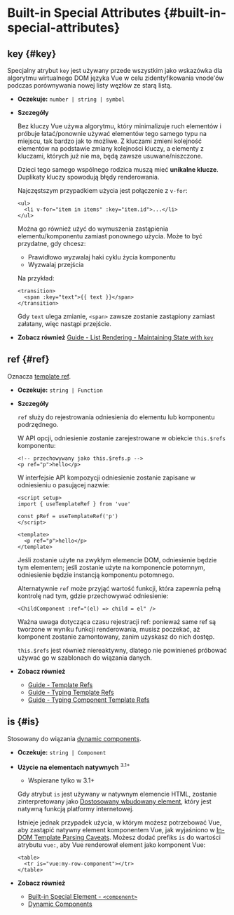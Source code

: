 # Built-in Special Attributes {#built-in-special-attributes}

## key {#key}

Specjalny atrybut `key` jest używany przede wszystkim jako wskazówka dla algorytmu wirtualnego DOM języka Vue w celu zidentyfikowania vnode'ów podczas porównywania nowej listy węzłów ze starą listą.

- **Oczekuje:** `number | string | symbol`

- **Szczegóły**

  Bez kluczy Vue używa algorytmu, który minimalizuje ruch elementów i próbuje łatać/ponownie używać elementów tego samego typu na miejscu, tak bardzo jak to możliwe. Z kluczami zmieni kolejność elementów na podstawie zmiany kolejności kluczy, a elementy z kluczami, których już nie ma, będą zawsze usuwane/niszczone.

  Dzieci tego samego wspólnego rodzica muszą mieć **unikalne klucze**. Duplikaty kluczy spowodują błędy renderowania.

  Najczęstszym przypadkiem użycia jest połączenie z `v-for`:

  ```vue-html
  <ul>
    <li v-for="item in items" :key="item.id">...</li>
  </ul>
  ```

  Można go również użyć do wymuszenia zastąpienia elementu/komponentu zamiast ponownego użycia. Może to być przydatne, gdy chcesz:

  - Prawidłowo wyzwalaj haki cyklu życia komponentu
  - Wyzwalaj przejścia

  Na przykład:

  ```vue-html
  <transition>
    <span :key="text">{{ text }}</span>
  </transition>
  ```

  Gdy `text` ulega zmianie, `<span>` zawsze zostanie zastąpiony zamiast załatany, więc nastąpi przejście.

- **Zobacz również** [Guide - List Rendering - Maintaining State with `key`](/guide/essentials/list#maintaining-state-with-key)

## ref {#ref}

Oznacza [template ref](/guide/essentials/template-refs).

- **Oczekuje:** `string | Function`

- **Szczegóły**

  `ref` służy do rejestrowania odniesienia do elementu lub komponentu podrzędnego.

  W API opcji, odniesienie zostanie zarejestrowane w obiekcie `this.$refs` komponentu:

  ```vue-html
  <!-- przechowywany jako this.$refs.p -->
  <p ref="p">hello</p>
  ```

  W interfejsie API kompozycji odniesienie zostanie zapisane w odniesieniu o pasującej nazwie:

  ```vue
  <script setup>
  import { useTemplateRef } from 'vue'

  const pRef = useTemplateRef('p')
  </script>

  <template>
    <p ref="p">hello</p>
  </template>
  ```

  Jeśli zostanie użyte na zwykłym elemencie DOM, odniesienie będzie tym elementem; jeśli zostanie użyte na komponencie potomnym, odniesienie będzie instancją komponentu potomnego.

  Alternatywnie `ref` może przyjąć wartość funkcji, która zapewnia pełną kontrolę nad tym, gdzie przechowywać odniesienie:

  ```vue-html
  <ChildComponent :ref="(el) => child = el" />
  ```

  Ważna uwaga dotycząca czasu rejestracji ref: ponieważ same ref są tworzone w wyniku funkcji renderowania, musisz poczekać, aż komponent zostanie zamontowany, zanim uzyskasz do nich dostęp.

  `this.$refs` jest również niereaktywny, dlatego nie powinieneś próbować używać go w szablonach do wiązania danych.

- **Zobacz również**
  - [Guide - Template Refs](/guide/essentials/template-refs)
  - [Guide - Typing Template Refs](/guide/typescript/composition-api#typing-template-refs) <sup class="vt-badge ts" />
  - [Guide - Typing Component Template Refs](/guide/typescript/composition-api#typing-component-template-refs) <sup class="vt-badge ts" />

## is {#is}

Stosowany do wiązania [dynamic components](/guide/essentials/component-basics#dynamic-components).

- **Oczekuje:** `string | Component`

- **Użycie na elementach natywnych** <sup class="vt-badge">3.1+</sup>

  - Wspierane tylko w 3.1+

  Gdy atrybut `is` jest używany w natywnym elemencie HTML, zostanie zinterpretowany jako [Dostosowany wbudowany element](https://html.spec.whatwg.org/multipage/custom-elements.html#custom-elements-customized-builtin-example), który jest natywną funkcją platformy internetowej.

  Istnieje jednak przypadek użycia, w którym możesz potrzebować Vue, aby zastąpić natywny element komponentem Vue, jak wyjaśniono w [In-DOM Template Parsing Caveats](/guide/essentials/component-basics#in-dom-template-parsing-caveats). Możesz dodać prefiks `is` do wartości atrybutu `vue:`, aby Vue renderował element jako komponent Vue:

  ```vue-html
  <table>
    <tr is="vue:my-row-component"></tr>
  </table>
  ```

- **Zobacz również**

  - [Built-in Special Element - `<component>`](/api/built-in-special-elements#component)
  - [Dynamic Components](/guide/essentials/component-basics#dynamic-components)
